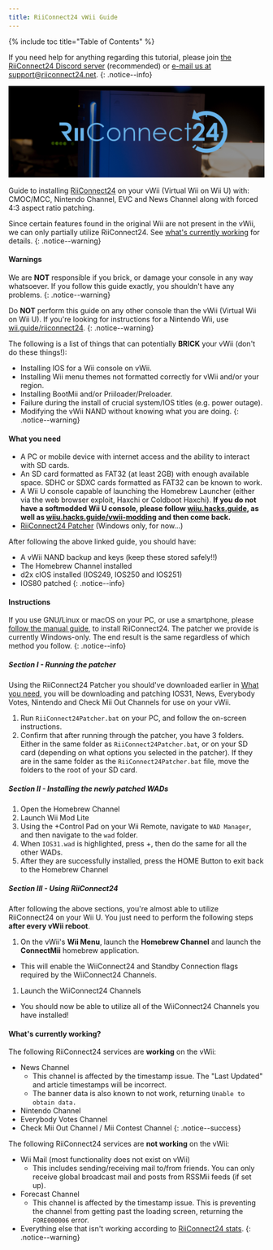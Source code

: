 ```yaml
---
title: RiiConnect24 vWii Guide
---
```


{% include toc title="Table of Contents" %}

If you need help for anything regarding this tutorial, please join [the RiiConnect24 Discord server](https://discord.gg/b4Y7jfD) (recommended) or [e-mail us at support@riiconnect24.net](mailto:support@riiconnect24.net).
{: .notice--info}

![RiiConnect24 Logo](/images/WiiRC24Logo.jpg)

Guide to installing [RiiConnect24](https://rc24.xyz) on your vWii (Virtual Wii on Wii U) with: CMOC/MCC, Nintendo Channel, EVC and News Channel along with forced 4:3 aspect ratio patching.

Since certain features found in the original Wii are not present in the vWii,
we can only partially utilize RiiConnect24. See [what's currently
working](#whats-currently-working) for details.
{: .notice--warning}

#### Warnings

We are **NOT** responsible if you brick, or damage your console in any way whatsoever. If you follow this guide exactly, you shouldn't have any problems.
{: .notice--warning}

Do **NOT** perform this guide on any other console than the vWii (Virtual Wii
on Wii U). If you're looking for instructions for a Nintendo Wii, use
[wii.guide/riiconnect24](riiconnect24).
{: .notice--warning}

The following is a list of things that can potentially **BRICK** your vWii (don't do these things!):
* Installing IOS for a Wii console on vWii.
* Installing Wii menu themes not formatted correctly for vWii and/or your region.
* Installing BootMii and/or Priiloader/Preloader.
* Failure during the install of crucial system/IOS titles (e.g. power outage).
* Modifying the vWii NAND without knowing what you are doing.
{: .notice--warning}

#### What you need

* A PC or mobile device with internet access and the ability to interact with SD cards.
* An SD card formatted as FAT32 (at least 2GB) with enough available space. SDHC or SDXC cards formatted as FAT32 can be known to work.
* A Wii U console capable of launching the Homebrew Launcher (either via the web browser exploit, Haxchi or Coldboot Haxchi). **If you do not have a softmodded Wii U console, please follow [wiiu.hacks.guide](https://wiiu.hacks.guide/), as well as [wiiu.hacks.guide/vwii-modding](https://wiiu.hacks.guide/vwii-modding) and then come back.**
* [RiiConnect24
Patcher](https://github.com/RiiConnect24/RiiConnect24-Patcher/releases)
(Windows only, for now...)

After following the above linked guide, you should have:
* A vWii NAND backup and keys (keep these stored safely!!)
* The Homebrew Channel installed
* d2x cIOS installed (IOS249, IOS250 and IOS251)
* IOS80 patched
{: .notice--info}

#### Instructions

If you use GNU/Linux or macOS on your PC, or use a smartphone, please [follow the manual guide](https://pad.snopyta.org/s/rJ2N0B1XU), to install RiiConnect24. The patcher we provide is currently Windows-only. The end result is the same regardless of which method you follow.
{: .notice--info}

##### Section I - Running the patcher

Using the RiiConnect24 Patcher you should've downloaded earlier in [What you
need](#what-you-need), you will be downloading and patching IOS31, News,
Everybody Votes, Nintendo and Check Mii Out Channels for use on your vWii.

1. Run `RiiConnect24Patcher.bat` on your PC, and follow the on-screen
instructions.
1. Confirm that after running through the patcher, you have 3 folders. Either in the
same folder as `RiiConnect24Patcher.bat`, or on your SD card (depending on
what options you selected in the patcher). If they are in the same folder as
the `RiiConnect24Patcher.bat` file, move the folders to the root of your SD
card.

##### Section II - Installing the newly patched WADs

1. Open the Homebrew Channel
1. Launch Wii Mod Lite
1. Using the +Control Pad on your Wii Remote, navigate to `WAD Manager`, and then navigate to the `wad` folder.
1. When `IOS31.wad` is highlighted, press +, then do the same for all the other WADs.
1. After they are successfully installed, press the HOME Button to exit back to the Homebrew Channel

##### Section III - Using RiiConnect24

After following the above sections, you're almost able to utilize RiiConnect24
on your Wii U. You just need to perform the following steps **after every vWii
reboot**.

1. On the vWii's **Wii Menu**, launch the **Homebrew Channel** and launch the
**ConnectMii** homebrew application.
* This will enable the WiiConnect24 and Standby Connection flags required
by the WiiConnect24 Channels.
1. Launch the WiiConnect24 Channels
* You should now be able to utilize all of the WiiConnect24 Channels you
have installed!

#### What's currently working?
The following RiiConnect24 services are **working** on the vWii:
* News Channel
    * This channel is affected by the timestamp issue. The "Last Updated" and article timestamps will be incorrect.
    * The banner data is also known to not work, returning `Unable to obtain data.`
* Nintendo Channel
* Everybody Votes Channel
* Check Mii Out Channel / Mii Contest Channel
{: .notice--success}

The following RiiConnect24 services are **not working** on the vWii:
* Wii Mail (most functionality does not exist on vWii)
    * This includes sending/receiving mail to/from friends. You can only receive global broadcast mail and posts from RSSMii feeds (if set up).
* Forecast Channel
    * This channel is affected by the timestamp issue. This is preventing the channel from getting past the loading screen, returning the `FORE000006` error.
* Everything else that isn't working according to [RiiConnect24 stats](https://rc24.xyz/stats/index.html).
{: .notice--warning}
